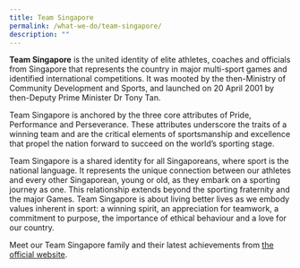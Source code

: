 ```yaml
---
title: Team Singapore
permalink: /what-we-do/team-singapore/
description: ""
---
```

**Team Singapore** is the united identity of elite athletes, coaches and officials from Singapore that represents the country in major multi-sport games and identified international competitions. It was mooted by the then-Ministry of Community Development and Sports, and launched on 20 April 2001 by then-Deputy Prime Minister Dr Tony Tan.

Team Singapore is anchored by the three core attributes of Pride, Performance and Perseverance. These attributes underscore the traits of a winning team and are the critical elements of sportsmanship and excellence that propel the nation forward to succeed on the world’s sporting stage.

Team Singapore is a shared identity for all Singaporeans, where sport is the national language. It represents the unique connection between our athletes and every other Singaporean, young or old, as they embark on a sporting journey as one. This relationship extends beyond the sporting fraternity and the major Games. Team Singapore is about living better lives as we embody values inherent in sport: a winning spirit, an appreciation for teamwork, a commitment to purpose, the importance of ethical behaviour and a love for our country. 

Meet our Team Singapore family and their latest achievements from [the official website](https://www.teamsingapore.sg/home).